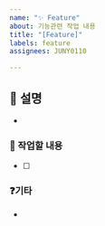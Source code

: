 ```yaml
---
name: "✨ Feature"
about: 기능관련 작업 내용
title: "[Feature]"
labels: feature
assignees: JUNY0110

---
```


## 📓 설명
- 

### 🏃 작업할 내용
- [ ] 

### ❓기타
-
